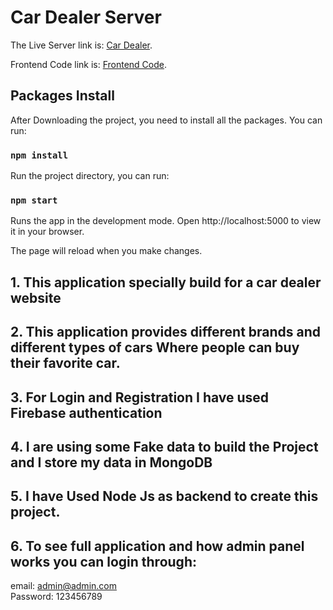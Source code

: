 # Car Dealer Server

The Live Server link is: [Car Dealer](https://car-dealer-259e0.web.app/).

Frontend Code link is: [Frontend Code](https://github.com/ImranHossain1/Car-Dealer-client).


## Packages Install

After Downloading the project, you need to install all the packages. You can run: 

### `npm install`

Run the project directory, you can run:

### `npm start`
Runs the app in the development mode.
Open http://localhost:5000 to view it in your browser.

The page will reload when you make changes.

## 1. This application specially build for a car dealer website

## 2. This application provides different brands and different types of cars Where people can buy their favorite car.

## 3. For Login and Registration I have used Firebase authentication

## 4. I are using some Fake data to build the Project and I store my data in MongoDB 

## 5. I have Used Node Js as backend to create this project.

## 6. To see full application and how admin panel works you can login through: 
email: admin@admin.com  
Password: 123456789
